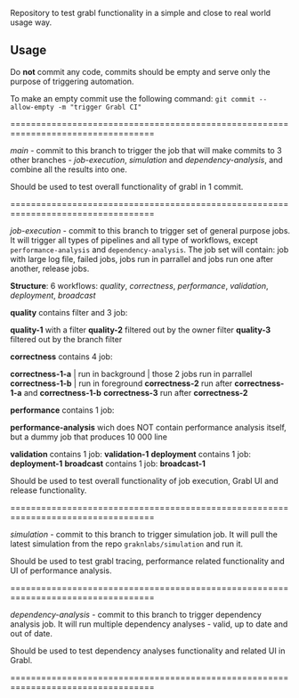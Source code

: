 Repository to test grabl functionality in a simple and close to real world usage way.

## Usage

Do **not** commit any code, commits should be empty and serve only the purpose of triggering automation.

To make an empty commit use the following command:
`git commit --allow-empty -m "trigger Grabl CI"`

==================================================================================

*main* - commit to this branch to trigger the job that will make commits to 3 other branches - *job-execution*, *simulation* and *dependency-analysis*, and combine all the results into one.

Should be used to test overall functionality of grabl in 1 commit.

==================================================================================

*job-execution* - commit to this branch to trigger set of general purpose jobs.
It will trigger all types of pipelines and all type of workflows, except `performance-analysis` and `dependency-analysis`.
The job set will contain: job with large log file, failed jobs, jobs run in parrallel and jobs run one after another, release jobs.

**Structure**: 
6 workflows: *quality*, *correctness*, *performance*, *validation*, *deployment*, *broadcast*

**quality** contains filter and 3 job: 

  **quality-1** with a filter
  **quality-2** filtered out by the owner filter
  **quality-3** filtered out by the branch filter
  
**correctness** contains 4 job: 

  **correctness-1-a**  | run in background
                       |                       those 2 jobs run in parrallel
  **correctness-1-b**  | run in foreground 
  **correctness-2** run after **correctness-1-a** and **correctness-1-b**
  **correctness-3** run after **correctness-2**
  
  
**performance** contains 1 job:

  **performance-analysis** wich does NOT contain performance analysis itself, but a dummy job that produces 10 000 line 
  
  
**validation** contains 1 job: **validation-1**
**deployment** contains 1 job: **deployment-1**
**broadcast** contains 1 job: **broadcast-1**

Should be used to test overall functionality of job execution, Grabl UI and release functionality.

==================================================================================

*simulation* - commit to this branch to trigger simulation job.
It will pull the latest simulation from the repo `graknlabs/simulation` and run it.

Should be used to test grabl tracing, performance related functionality and UI of performance analysis.

==================================================================================


*dependency-analysis* - commit to this branch to trigger dependency analysis job.
It will run multiple dependency analyses - valid, up to date and out of date.

Should be used to test dependency analyses functionality and related UI in Grabl.

==================================================================================
